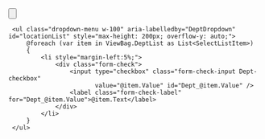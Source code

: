  <div class="dropdown">
     <input class="form-control" placeholder="Select Depts"
            type="button" id="DeptDropdown" data-bs-toggle="dropdown" aria-expanded="false" />

     <ul class="dropdown-menu w-100" aria-labelledby="DeptDropdown" id="locationList" style="max-height: 200px; overflow-y: auto;">
         @foreach (var item in ViewBag.DeptList as List<SelectListItem>)
         {
             <li style="margin-left:5%;">
                 <div class="form-check">
                     <input type="checkbox" class="form-check-input Dept-checkbox"
                            value="@item.Value" id="Dept_@item.Value" />
                     <label class="form-check-label" for="Dept_@item.Value">@item.Text</label>
                 </div>
             </li>
         }
     </ul>
 </div>

 <!-- Hidden dept field for form -->
 <input type="hidden" id="Dept" name="Coordinators[0].DeptName" />


 <script>
    // Collect and update Dept values before form submission
    $('form').on('submit', function () {
        const selected = $('.Dept-checkbox:checked').map(function () {
            return $(this).val();
        }).get();
        $('#Dept').val(selected.join(','));
    });


      setTimeout(function () {
        $('.alert').fadeOut('slow');
    }, 5000); // 5000 ms = 5 seconds



    // Set ActionType and optionally confirm deletion
    function setAction(action, event) {
        if (action === 'Delete' && !confirm("Are you sure you want to delete this record?")) {
            event.preventDefault();
            return;
        }
        document.getElementById('actionType').value = action;
    }

    // Used when manually selecting department checkboxes from dropdown label text
    function checkCheckboxesFromDropdownText() {
        const dropdownText = document.getElementById("DeptDropdown").value;
        const selectedNames = dropdownText.split(",").map(s => s.trim()).filter(s => s);

        // Clear all checkboxes first
        document.querySelectorAll(".Dept-checkbox").forEach(cb => cb.checked = false);





        // Recheck matching boxes based on label text
        selectedNames.forEach(name => {
            document.querySelectorAll(".Dept-checkbox").forEach(cb => {
                const label = document.querySelector(`label[for="${cb.id}"]`);
                if (label && label.textContent.trim() === name) {
                    cb.checked = true;
                }
            });
        });

        updateHiddenFieldFromCheckboxes(); // Update hidden input and label display
    }

    // Update hidden Dept value + update visible text in input
    function updateHiddenFieldFromCheckboxes() {
        const selectedValues = [];
        const selectedLabels = [];

        document.querySelectorAll(".Dept-checkbox:checked").forEach(cb => {
            selectedValues.push(cb.value);
            const label = document.querySelector(`label[for="${cb.id}"]`);
            if (label) selectedLabels.push(label.textContent.trim());
        });

        document.getElementById("Dept").value = selectedValues.join(",");
        document.getElementById("DeptDropdown").value = selectedLabels.join(", ");
    }

    // Handle showing form manually
    $(document).ready(function () {
        $('#showFormButton2').click(function () {
            $('#formContainer').show();
            $('#Pno,#pnoSearch, #DeptDropdown, #Dept').val('');
            $('#Id').val('');
            $('.Dept-checkbox').prop('checked', false);


           $("#deleteButton").hide();
        });

        // Load form data on clicking a PNO
        $('.OpenFilledForm').click(function () {
            const id = $(this).data('id');
            $.ajax({
                url: '@Url.Action("CoordinatorMaster", "Master")',
                data: { id: id },
                success: function (data) {
                    $('#Id').val(data.id);
                    $('#Pno').val(data.pno);
                    $('#pnoSearch').val(data.pno); // for display in the search box
                    $('#CreatedBy').val(data.createdby);
                    $('#CreatedOn').val(data.createdon);

                    // Department: fill hidden, display field, and check boxes
                    $('#Dept').val(data.dept);
                    $('#DeptDropdown').val(data.dept);
                    checkCheckboxesFromDropdownText();

                    $('#formContainer').show();
                },
                error: function () {
                    alert("Error loading data");
                }
            });
             $("#deleteButton").show();
        });
    });
